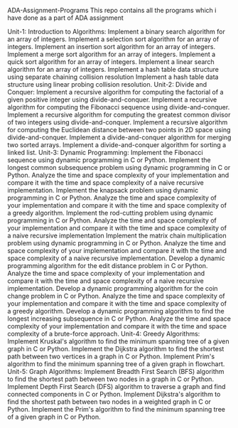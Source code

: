 ADA-Assignment-Programs
This repo contains all the programs which i have done as a part of ADA assignment

Unit-1: Introduction to Algorithms:
Implement a binary search algorithm for an array of integers.
Implement a selection sort algorithm for an array of integers.
Implement an insertion sort algorithm for an array of integers.
Implement a merge sort algorithm for an array of integers.
Implement a quick sort algorithm for an array of integers.
Implement a linear search algorithm for an array of integers.
Implement a hash table data structure using separate chaining collision resolution
Implement a hash table data structure using linear probing collision resolution.
Unit-2: Divide and Conquer:
Implement a recursive algorithm for computing the factorial of a given positive integer using divide-and-conquer.
Implement a recursive algorithm for computing the Fibonacci sequence using divide-and-conquer.
Implement a recursive algorithm for computing the greatest common divisor of two integers using divide-and-conquer.
Implement a recursive algorithm for computing the Euclidean distance between two points in 2D space using divide-and-conquer.
Implement a divide-and-conquer algorithm for merging two sorted arrays.
Implement a divide-and-conquer algorithm for sorting a linked list.
Unit-3: Dynamic Programming:
Implement the Fibonacci sequence using dynamic programming in C or Python.
Implement the longest common subsequence problem using dynamic programming in C or Python. Analyze the time and space complexity of your implementation and compare it with the time and space complexity of a naive recursive implementation.
Implement the knapsack problem using dynamic programming in C or Python. Analyze the time and space complexity of your implementation and compare it with the time and space complexity of a greedy algorithm.
Implement the rod-cutting problem using dynamic programming in C or Python. Analyze the time and space complexity of your implementation and compare it with the time and space complexity of a naive recursive implementation
Implement the matrix chain multiplication problem using dynamic programming in C or Python. Analyze the time and space complexity of your implementation and compare it with the time and space complexity of a naive recursive implementation.
Develop a dynamic programming algorithm for the edit distance problem in C or Python. Analyze the time and space complexity of your implementation and compare it with the time and space complexity of a naive recursive implementation.
Develop a dynamic programming algorithm for the coin change problem in C or Python. Analyze the time and space complexity of your implementation and compare it with the time and space complexity of a greedy algorithm.
Develop a dynamic programming algorithm to find the longest increasing subsequence in C or Python. Analyze the time and space complexity of your implementation and compare it with the time and space complexity of a brute-force approach.
Unit-4: Greedy Algorithms:
Implement Kruskal's algorithm to find the minimum spanning tree of a given graph in C or Python.
Implement the Dijkstra algorithm to find the shortest path between two vertices in a graph in C or Python.
Implement Prim's algorithm to find the minimum spanning tree of a given graph in flowchart.
Unit-5: Graph Algorithms:
Implement Breadth First Search (BFS) algorithm to find the shortest path between two nodes in a graph in C or Python.
Implement Depth First Search (DFS) algorithm to traverse a graph and find connected components in C or Python.
Implement Dijkstra's algorithm to find the shortest path between two nodes in a weighted graph in C or Python.
Implement the Prim's algorithm to find the minimum spanning tree of a given graph in C or Python.
